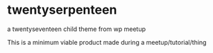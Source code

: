# twentyserpenteen
a twentyseventeen child theme from wp meetup

This is a minimum viable product made during a meetup/tutorial/thing
